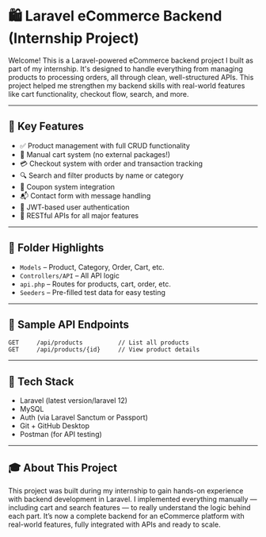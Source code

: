
# 🛍️ Laravel eCommerce Backend (Internship Project)

Welcome! This is a Laravel-powered eCommerce backend project I built as part of my internship. It's designed to handle everything from managing products to processing orders, all through clean, well-structured APIs. This project helped me strengthen my backend skills with real-world features like cart functionality, checkout flow, search, and more.

---

## 🌟 Key Features

- ✅ Product management with full CRUD functionality  
- 🛒 Manual cart system (no external packages!)  
- 💳 Checkout system with order and transaction tracking  
- 🔍 Search and filter products by name or category  
- 🧾 Coupon system integration  
- 📬 Contact form with message handling  
- 🔐 JWT-based user authentication  
- 🔄 RESTful APIs for all major features

---

## 📂 Folder Highlights

- `Models` – Product, Category, Order, Cart, etc.  
- `Controllers/API` – All API logic  
- `api.php` – Routes for products, cart, order, etc.  
- `Seeders` – Pre-filled test data for easy testing

---

## 🚀 Sample API Endpoints

```
GET     /api/products          // List all products  
GET     /api/products/{id}     // View product details  
```

---

## 🔧 Tech Stack

- Laravel (latest version/laravel 12)  
- MySQL   
- Auth (via Laravel Sanctum or Passport)  
- Git + GitHub Desktop  
- Postman (for API testing)

---

## 🎓 About This Project

This project was built during my internship to gain hands-on experience with backend development in Laravel. I implemented everything manually — including cart and search features — to really understand the logic behind each part. It’s now a complete backend for an eCommerce platform with real-world features, fully integrated with APIs and ready to scale.
